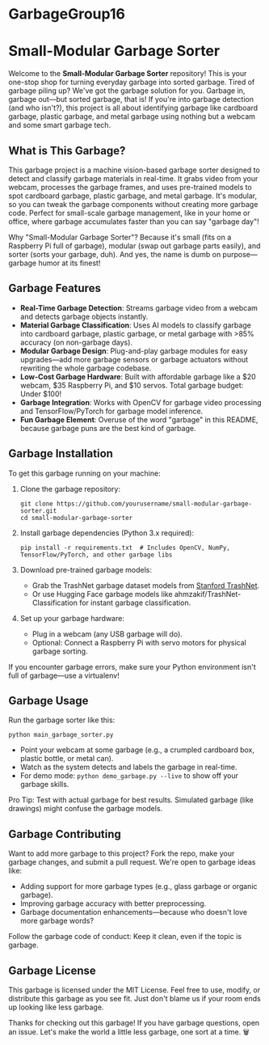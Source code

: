 # GarbageGroup16
# Small-Modular Garbage Sorter

Welcome to the **Small-Modular Garbage Sorter** repository! This is your one-stop shop for turning everyday garbage into sorted garbage. Tired of garbage piling up? We've got the garbage solution for you. Garbage in, garbage out—but sorted garbage, that is! If you're into garbage detection (and who isn't?), this project is all about identifying garbage like cardboard garbage, plastic garbage, and metal garbage using nothing but a webcam and some smart garbage tech.

## What is This Garbage?

This garbage project is a machine vision-based garbage sorter designed to detect and classify garbage materials in real-time. It grabs video from your webcam, processes the garbage frames, and uses pre-trained models to spot cardboard garbage, plastic garbage, and metal garbage. It's modular, so you can tweak the garbage components without creating more garbage code. Perfect for small-scale garbage management, like in your home or office, where garbage accumulates faster than you can say "garbage day"!

Why "Small-Modular Garbage Sorter"? Because it's small (fits on a Raspberry Pi full of garbage), modular (swap out garbage parts easily), and sorter (sorts your garbage, duh). And yes, the name is dumb on purpose—garbage humor at its finest!

## Garbage Features

- **Real-Time Garbage Detection**: Streams garbage video from a webcam and detects garbage objects instantly.
- **Material Garbage Classification**: Uses AI models to classify garbage into cardboard garbage, plastic garbage, or metal garbage with >85% accuracy (on non-garbage days).
- **Modular Garbage Design**: Plug-and-play garbage modules for easy upgrades—add more garbage sensors or garbage actuators without rewriting the whole garbage codebase.
- **Low-Cost Garbage Hardware**: Built with affordable garbage like a $20 webcam, $35 Raspberry Pi, and $10 servos. Total garbage budget: Under $100!
- **Garbage Integration**: Works with OpenCV for garbage video processing and TensorFlow/PyTorch for garbage model inference.
- **Fun Garbage Element**: Overuse of the word "garbage" in this README, because garbage puns are the best kind of garbage.

## Garbage Installation

To get this garbage running on your machine:

1. Clone the garbage repository:
   ```
   git clone https://github.com/yourusername/small-modular-garbage-sorter.git
   cd small-modular-garbage-sorter
   ```

2. Install garbage dependencies (Python 3.x required):
   ```
   pip install -r requirements.txt  # Includes OpenCV, NumPy, TensorFlow/PyTorch, and other garbage libs
   ```

3. Download pre-trained garbage models:
   - Grab the TrashNet garbage dataset models from [Stanford TrashNet](https://github.com/garythung/trashnet).
   - Or use Hugging Face garbage models like ahmzakif/TrashNet-Classification for instant garbage classification.

4. Set up your garbage hardware:
   - Plug in a webcam (any USB garbage will do).
   - Optional: Connect a Raspberry Pi with servo motors for physical garbage sorting.

If you encounter garbage errors, make sure your Python environment isn't full of garbage—use a virtualenv!

## Garbage Usage

Run the garbage sorter like this:

```
python main_garbage_sorter.py
```

- Point your webcam at some garbage (e.g., a crumpled cardboard box, plastic bottle, or metal can).
- Watch as the system detects and labels the garbage in real-time.
- For demo mode: `python demo_garbage.py --live` to show off your garbage skills.

Pro Tip: Test with actual garbage for best results. Simulated garbage (like drawings) might confuse the garbage models.

## Garbage Contributing

Want to add more garbage to this project? Fork the repo, make your garbage changes, and submit a pull request. We're open to garbage ideas like:
- Adding support for more garbage types (e.g., glass garbage or organic garbage).
- Improving garbage accuracy with better preprocessing.
- Garbage documentation enhancements—because who doesn't love more garbage words?

Follow the garbage code of conduct: Keep it clean, even if the topic is garbage.

## Garbage License

This garbage is licensed under the MIT License. Feel free to use, modify, or distribute this garbage as you see fit. Just don't blame us if your room ends up looking like less garbage.

Thanks for checking out this garbage! If you have garbage questions, open an issue. Let's make the world a little less garbage, one sort at a time. 🗑️
